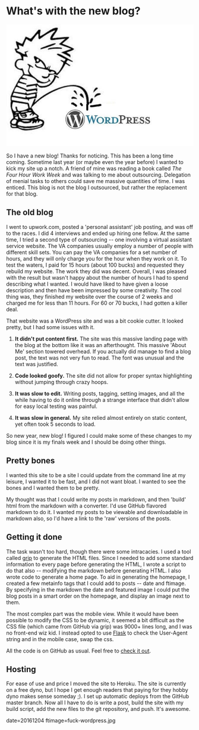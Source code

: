 

# What's with the new blog?

![Well, wp kinda sucks...](images/fuck-wordpress.jpg)

So I have a new blog! Thanks for noticing.  This has been a long time coming. Sometime last year (or maybe even the year before) I wanted to kick my site up a notch.  A friend of mine was reading a book called *The Four Hour Work Week* and was talking to me about outsourcing.  Delegation of menial tasks to others could save me massive quantities of time.  I was enticed.  This blog is not the blog I outsourced, but rather the replacement for that blog.

## The old blog

I went to upwork.com, posted a 'personal assistant' job posting, and was off to the races.  I did 4 interviews and ended up hiring one fellow.  At the same  time, I tried a second type of outsourcing -- one involving a virtual assistant service website.  The VA companies usually employ a number of people with different skill sets.  You can pay the VA companies for a set number of hours, and they will only charge you for the hour when they work on it.  To test the waters, I paid for 15 hours (about 100 bucks) and requested they rebuild my website.  The work they did was decent.  Overall, I was pleased with the result but wasn't happy about the number of hours I had to spend describing what I wanted.  I would have liked to have given a loose description and then have been impressed by some creativity.  The cool thing was, they finished my website over the course of 2 weeks and charged me for less than 11 hours. For 60 or 70 bucks, I had gotten a killer deal.

That website was a WordPress site and was a bit cookie cutter.  It looked pretty, but I had some issues with it.

 1. **It didn't put content first.**  The site was this massive landing page with the blog at the bottom like it was an afterthought.  This massive 'About Me' section towered overhead.  If you actually did manage to find a blog post, the text was not very fun to read.  The font was unusual and the text was justified.

 2. **Code looked goofy.**  The site did not allow for proper syntax  highlighting without jumping through crazy hoops.

 3. **It was slow to edit.**  Writing posts, tagging, setting images, and all the while having to do it online through a strange interface that didn't allow for easy local testing was painful.   

 4. **It was slow in general.** My site relied almost entirely on static content, yet often took 5 seconds to load.

So new year, new blog!  I figured I could make some of these changes to my blog since it is my finals week and I should be doing other things.

## Pretty bones

I wanted this site to be a site I could update from the command line at my leisure, I wanted it to be fast, and I did not want bloat.  I wanted to see the bones and I wanted them to be pretty.

My thought was that I could write my posts in markdown, and then 'build' html from the markdown with a converter.  I'd use GitHub flavored markdown to do it. I wanted my posts to be viewable and downloadable in markdown also, so I'd have a link to the 'raw' versions of the posts.

## Getting it done

The task wasn't too hard, though there were some intracacies.  I used a tool called [grip](https://github.com/joeyespo/grip) to generate the HTML files. Since I needed to add some standard information to every page before generating the HTML, I wrote a script to do that also -- modifying the markdown before generating HTML. I also wrote code to generate a home page.  To aid in generating the homepage, I created a few metainfo tags that I could add to posts -- date and ftimage.  By specifying in the markdown the date and featured image I could put the blog posts in a smart order on the homepage, and display an image next to them.

The most complex part was the mobile view.  While it would have been possible to modify the CSS to be dynamic, it seemed a bit difficult as the CSS file (which came from GitHub via grip) was 9000+ lines long, and I was no front-end wiz kid.  I instead opted to use [Flask](http://flask.pocoo.org/) to check the User-Agent string and in the mobile case, swap the css.

All the code is on GitHub as usual.  Feel free to [check it out](https://github.com/buckmaxwell/maxwellbuck.com).

## Hosting

For ease of use and price I moved the site to Heroku.  The site is currently on a free dyno, but I hope I get enough readers that paying for they hobby dyno makes sense someday ;).  I set up automatic deploys from the GitHub master branch.  Now all I have to do is write a post, build the site with my build script, add the new files to the git repository, and push.  It's awesome.



date=20161204
ftimage=fuck-wordpress.jpg